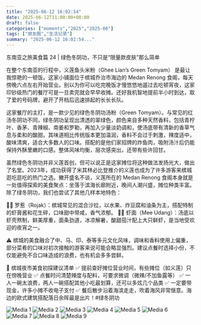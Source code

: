 ```yaml
---
title: "2025-06-12 16:02:54"
date: 2025-06-12T11:00:00+08:00
draft: false
categories: ["moments","2025","2025-06"]
tags: ["朋友圈","生活记录"]
summary: "2025-06-12 16:02:54..."
---
```


东南亚之旅美食篇 24 | 绿色冬阴功，不只是“限量款皮肤”那么简单

在整个东南亚的行程中，义莲鱼头米粉（Ghee Lian’s Green Tomyam） 是最让我惊艳的一顿饭。这家小铺面位于槟城乔治市海边的 Medan Renong 食阁，每天傍晚六点左右开始营业。别以为你可以吃完晚饭才慢悠悠地遛过去吃顿宵夜，这家印钞级热门的餐厅可是一旦卖完就会早早收摊。还好我机智地提前半小时到达，取了爱的号码牌，避开了开档后迅速排起的长长长队。

这家餐厅的主打，是一款少见的绿色冬阴功汤粉（Green Tomyam）。与常见的红汤冬阴功不同，绿冬阴功呈现出清透的翠绿色，颜色来自多种天然香料，包括青柠叶、香茅、青辣椒、南姜和罗勒，再加入少量淡奶调和，使汤底带有清新的香草气息与柔和的酸甜。其味道相比传统版本更加温润，香料不会过于刺激，辣度适中，酸味清爽，适合大多数人的口味。搭配的是他们家招牌的炸鱼肉，吸附汤汁后仍能保持外酥里嫩的口感。整体风味均衡，层次感突出，还带有些许回甘。

虽然绿色冬阴功并非义莲首创，但可以说正是这家摊位将这种做法发扬光大，做出了名堂。2023年，成功获得了米其林必比登推介的义莲也成为了许多游客来槟城逛吃逛吃的热门之选。撇开盛名不谈，义莲所在的 Medan Renong 食阁本身就是一处值得探索的美食聚点：坐落于滨海长廊附近，晚间人潮兴盛，摊位种类丰富。除了绿冬阴功，我们也尝试了其他几样本地特色：

🍓🍍 罗惹（Rojak）：槟城常见的混合沙拉，以水果、炸豆腐和油条为主，搭配特制的虾膏酱和花生碎，口味甜中带咸，香气浓郁。
🦐🍝 虾面（Mee Udang）：汤底以虾壳熬制，鲜美厚重，面条劲道，冰凉解暑，酸甜茄汁配上大只鲜虾，是当地受欢迎的夜宵之一。

⚠️ 槟城的美食融合了中、马、印、泰等多元文化风味，调味和香料使用上偏重，部分菜肴的口味对初次接触的游客来说可能会略显强烈。建议点餐时选择小份，不仅能避免不合口味造成的浪费，也有机会多多尝鲜。

📝 槟城夜市美食初探建议清单
✅ 提前查好摊位营业时间，有些摊位（如义莲）只在傍晚营业
✅ 点餐时问清楚辣度与配料，可要求微调（微辣/不加鱼露等）
✅ 一人一碗太浪费，两人一碗搭配其他小吃最划算，还可以多炫几个品类
✅ 一定要带现金，许多小摊不收电子支付
✅ 餐后散步沿着海滨走走，吹着海风非常惬意。海边的欧式建筑搭配落日余晖最是出片！
​
​#绿冬阴功

![Media 1](/Moments/photos/2025-06-12/202506121602540.jpg)
![Media 2](/Moments/photos/2025-06-12/202506121602541.jpg)
![Media 3](/Moments/photos/2025-06-12/202506121602542.jpg)
![Media 4](/Moments/photos/2025-06-12/202506121602543.jpg)
![Media 5](/Moments/photos/2025-06-12/202506121602544.jpg)
![Media 6](/Moments/photos/2025-06-12/202506121602545.jpg)
![Media 7](/Moments/photos/2025-06-12/202506121602546.jpg)
![Media 8](/Moments/photos/2025-06-12/202506121602547.jpg)
![Media 9](/Moments/photos/2025-06-12/202506121602548.jpg)

